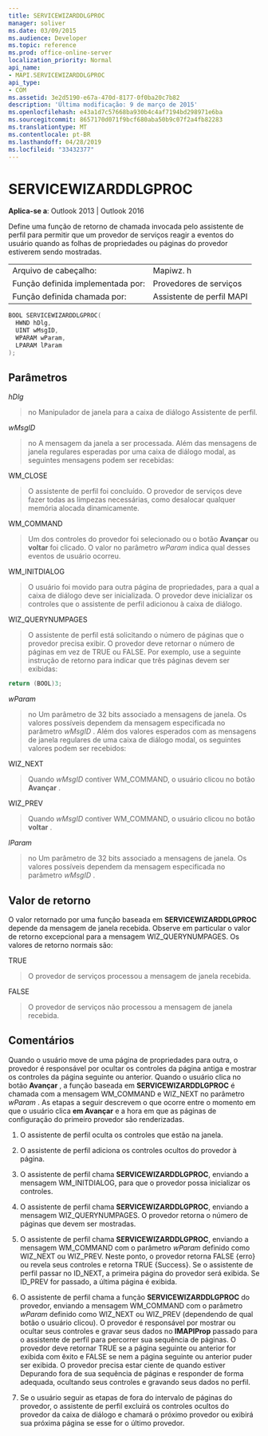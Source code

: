 ```yaml
---
title: SERVICEWIZARDDLGPROC
manager: soliver
ms.date: 03/09/2015
ms.audience: Developer
ms.topic: reference
ms.prod: office-online-server
localization_priority: Normal
api_name:
- MAPI.SERVICEWIZARDDLGPROC
api_type:
- COM
ms.assetid: 3e2d5190-e67a-470d-8177-0f0ba20c7b82
description: 'Última modificação: 9 de março de 2015'
ms.openlocfilehash: e43a1d7c57668ba930b4c4af7194bd298971e6ba
ms.sourcegitcommit: 8657170d071f9bcf680aba50b9c07f2a4fb82283
ms.translationtype: MT
ms.contentlocale: pt-BR
ms.lasthandoff: 04/28/2019
ms.locfileid: "33432377"
---
```

# <a name="servicewizarddlgproc"></a>SERVICEWIZARDDLGPROC
 
**Aplica-se a**: Outlook 2013 | Outlook 2016 
  
Define uma função de retorno de chamada invocada pelo assistente de perfil para permitir que um provedor de serviços reagir a eventos do usuário quando as folhas de propriedades ou páginas do provedor estiverem sendo mostradas. 
  
|||
|:-----|:-----|
|Arquivo de cabeçalho:  <br/> |Mapiwz. h  <br/> |
|Função definida implementada por:  <br/> |Provedores de serviços  <br/> |
|Função definida chamada por:  <br/> |Assistente de perfil MAPI  <br/> |
   
```cpp
BOOL SERVICEWIZARDDLGPROC(
  HWND hDlg,
  UINT wMsgID,
  WPARAM wParam,
  LPARAM lParam
);
```

## <a name="parameters"></a>Parâmetros

_hDlg_
  
> no Manipulador de janela para a caixa de diálogo Assistente de perfil. 
    
_wMsgID_
  
> no A mensagem da janela a ser processada. Além das mensagens de janela regulares esperadas por uma caixa de diálogo modal, as seguintes mensagens podem ser recebidas:
    
WM_CLOSE 
  
> O assistente de perfil foi concluído. O provedor de serviços deve fazer todas as limpezas necessárias, como desalocar qualquer memória alocada dinamicamente. 
    
WM_COMMAND 
  
> Um dos controles do provedor foi selecionado ou o botão **Avançar** ou **voltar** foi clicado. O valor no parâmetro _wParam_ indica qual desses eventos de usuário ocorreu. 
    
WM_INITDIALOG 
  
> O usuário foi movido para outra página de propriedades, para a qual a caixa de diálogo deve ser inicializada. O provedor deve inicializar os controles que o assistente de perfil adicionou à caixa de diálogo. 
    
WIZ_QUERYNUMPAGES 
  
> O assistente de perfil está solicitando o número de páginas que o provedor precisa exibir. O provedor deve retornar o número de páginas em vez de TRUE ou FALSE. Por exemplo, use a seguinte instrução de retorno para indicar que três páginas devem ser exibidas:
    
   ```cpp
return (BOOL)3;

   ```

_wParam_
  
> no Um parâmetro de 32 bits associado a mensagens de janela. Os valores possíveis dependem da mensagem especificada no parâmetro _wMsgID_ . Além dos valores esperados com as mensagens de janela regulares de uma caixa de diálogo modal, os seguintes valores podem ser recebidos: 
    
WIZ_NEXT 
  
> Quando _wMsgID_ contiver WM_COMMAND, o usuário clicou no botão **Avançar** . 
    
WIZ_PREV 
  
> Quando _wMsgID_ contiver WM_COMMAND, o usuário clicou no botão **voltar** . 
    
_lParam_
  
> no Um parâmetro de 32 bits associado a mensagens de janela. Os valores possíveis dependem da mensagem especificada no parâmetro _wMsgID_ . 
    
## <a name="return-value"></a>Valor de retorno

O valor retornado por uma função baseada em **SERVICEWIZARDDLGPROC** depende da mensagem de janela recebida. Observe em particular o valor de retorno excepcional para a mensagem WIZ_QUERYNUMPAGES. Os valores de retorno normais são: 
  
TRUE 
  
> O provedor de serviços processou a mensagem de janela recebida. 
    
FALSE 
  
> O provedor de serviços não processou a mensagem de janela recebida.
    
## <a name="remarks"></a>Comentários

Quando o usuário move de uma página de propriedades para outra, o provedor é responsável por ocultar os controles da página antiga e mostrar os controles da página seguinte ou anterior. Quando o usuário clica no botão **Avançar** , a função baseada em **SERVICEWIZARDDLGPROC** é chamada com a mensagem WM_COMMAND e WIZ_NEXT no parâmetro _wParam_ . As etapas a seguir descrevem o que ocorre entre o momento em que o usuário clica **em Avançar** e a hora em que as páginas de configuração do primeiro provedor são renderizadas. 
  
1. O assistente de perfil oculta os controles que estão na janela. 
    
2. O assistente de perfil adiciona os controles ocultos do provedor à página. 
    
3. O assistente de perfil chama **SERVICEWIZARDDLGPROC**, enviando a mensagem WM_INITDIALOG, para que o provedor possa inicializar os controles. 
    
4. O assistente de perfil chama **SERVICEWIZARDDLGPROC**, enviando a mensagem WIZ_QUERYNUMPAGES. O provedor retorna o número de páginas que devem ser mostradas. 
    
5. O assistente de perfil chama **SERVICEWIZARDDLGPROC**, enviando a mensagem WM_COMMAND com o parâmetro _wParam_ definido como WIZ_NEXT ou WIZ_PREV. Neste ponto, o provedor retorna FALSE {erro} ou revela seus controles e retorna TRUE {Success}. Se o assistente de perfil passar no ID_NEXT, a primeira página do provedor será exibida. Se ID_PREV for passado, a última página é exibida. 
    
6. O assistente de perfil chama a função **SERVICEWIZARDDLGPROC** do provedor, enviando a mensagem WM_COMMAND com o parâmetro _wParam_ definido como WIZ_NEXT ou WIZ_PREV (dependendo de qual botão o usuário clicou). O provedor é responsável por mostrar ou ocultar seus controles e gravar seus dados no **IMAPIProp** passado para o assistente de perfil para percorrer sua sequência de páginas. O provedor deve retornar TRUE se a página seguinte ou anterior for exibida com êxito e FALSE se nem a página seguinte ou anterior puder ser exibida. O provedor precisa estar ciente de quando estiver Depurando fora de sua sequência de páginas e responder de forma adequada, ocultando seus controles e gravando seus dados no perfil. 
    
7. Se o usuário seguir as etapas de fora do intervalo de páginas do provedor, o assistente de perfil excluirá os controles ocultos do provedor da caixa de diálogo e chamará o próximo provedor ou exibirá sua próxima página se esse for o último provedor. 
    

